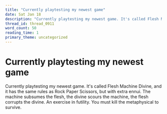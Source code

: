 ```yaml
---
title: "Currently playtesting my newest game"
date: Sat Jan 18
description: "Currently playtesting my newest game. It's called Flesh Machine Divine, and it has the same rules as Rock Paper Scissors, but with extra ennui."
thread_id: thread_0911
word_count: 50
reading_time: 1
primary_theme: uncategorized
---
```


# Currently playtesting my newest game

Currently playtesting my newest game. It's called Flesh Machine Divine, and it has the same rules as Rock Paper Scissors, but with extra ennui. The machine subsumes the flesh, the divine scours the machine, the flesh corrupts the divine. An exercise in futility. You must kill the metaphysical to survive.